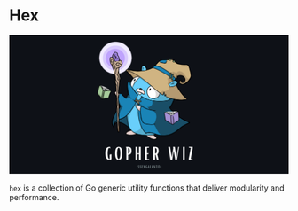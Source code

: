 # Hex
![Gopher Wiz](./assets/ssengalanto-gopher-wiz.png)

`hex` is a collection of Go generic utility functions that deliver modularity and performance.